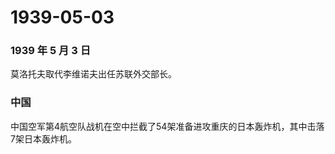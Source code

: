 # 1939-05-03

### 1939 年 5 月 3 日

莫洛托夫取代李维诺夫出任苏联外交部长。

### 中国

中国空军第4航空队战机在空中拦截了54架准备进攻重庆的日本轰炸机，其中击落7架日本轰炸机。